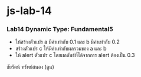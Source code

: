 # js-lab-14
### Lab14 Dynamic Type: Fundamental5
- ให้สร้างตัวแปร a มีค่าเท่ากับ 0.1 และ b มีค่าเท่ากับ 0.2
- สร้างตัวแปร c ให้มีค่าเท่ากับผลรวมของ a และ b
- ให้ alert ตัวแปร c โดยผลลัพธ์ที่ได้จากการ alert ต้องเป็น 0.3


ชัยรัตน์ ทรัพย์สนอง (ตูน)
